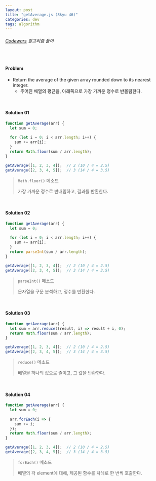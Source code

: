 ```yaml
---
layout: post
title: "getAverage.js (8kyu 46)"
categories: dev
tags: algorithm
---
```


###### [Codewars](https://www.codewars.com) 알고리즘 풀이

<br>

#### Problem

- Return the average of the given array rounded down to its nearest integer.
  - 주어진 배열의 평균을, 아래쪽으로 가장 가까운 정수로 반올림한다.

<br>

#### Solution 01

```js
function getAverage(arr) {
  let sum = 0;
  
  for (let i = 0; i < arr.length; i++) {
    sum += arr[i];
  }
  return Math.floor(sum / arr.length);
}

getAverage([1, 2, 3, 4]);  // 2 (10 / 4 = 2.5)
getAverage([2, 3, 4, 5]);  // 3 (14 / 4 = 3.5)
```

> `Math.floor()` 메소드
>
> 가장 가까운 정수로 반내림하고, 결과를 반환한다.

<br>

#### Solution 02

```js
function getAverage(arr) {
  let sum = 0;
  
  for (let i = 0; i < arr.length; i++) {
    sum += arr[i];
  }
  return parseInt(sum / arr.length);
}

getAverage([1, 2, 3, 4]);  // 2 (10 / 4 = 2.5)
getAverage([2, 3, 4, 5]);  // 3 (14 / 4 = 3.5)
```

> `parseInt()` 메소드
>
> 문자열을 구문 분석하고, 정수를 반환한다.

<br>

#### Solution 03

```js
function getAverage(arr) {
  let sum = arr.reduce((result, i) => result + i, 0);
  return Math.floor(sum / arr.length);
}

getAverage([1, 2, 3, 4]);  // 2 (10 / 4 = 2.5)
getAverage([2, 3, 4, 5]);  // 3 (14 / 4 = 3.5)
```

> `reduce()` 메소드
>
> 배열을 하나의 값으로 줄이고, 그 값을 반환한다.

<br>

#### Solution 04

```js
function getAverage(arr) {
  let sum = 0;
  
  arr.forEach(i => {
    sum += i;
  });
  return Math.floor(sum / arr.length);
}

getAverage([1, 2, 3, 4]);  // 2 (10 / 4 = 2.5)
getAverage([2, 3, 4, 5]);  // 3 (14 / 4 = 3.5)
```

> `forEach()` 메소드
>
> 배열의 각 element에 대해, 제공된 함수를 차례로 한 번씩 호출한다.

<br>

<br>